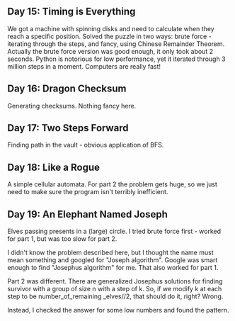 ## Day 15: Timing is Everything

We got a machine with spinning disks and need to calculate when they reach
a specific position. Solved the puzzle in two ways: brute force - iterating
through the steps, and fancy, using Chinese Remainder Theorem. Actually the
brute force version was good enough, it only took about 2 seconds.
Python is notorious for low performance, yet it iterated through 3 million
steps in a moment. Computers are really fast!

## Day 16: Dragon Checksum

Generating checksums. Nothing fancy here.

## Day 17: Two Steps Forward

Finding path in the vault - obvious application of BFS.

## Day 18: Like a Rogue

A simple cellular automata. For part 2 the problem gets huge,
so we just need to make sure the program isn't terribly inefficient.

## Day 19: An Elephant Named Joseph

Elves passing presents in a (large) circle. I tried brute force first -
worked for part 1, but was too slow for part 2.

I didn't know the problem described here, but I thought the name must
mean something and googled for "Joseph algorithm". Google was smart
enough to find "Josephus algorithm" for me. That also worked for part 1.

Part 2 was different. There are generalized Josephus solutions for
finding survivor with a group of size n with a step of k. So, if 
we modify k at each step to be number_of_remaining _elves//2, that
should do it, right? Wrong.

Instead, I checked the answer for some low numbers and found the
pattern. 